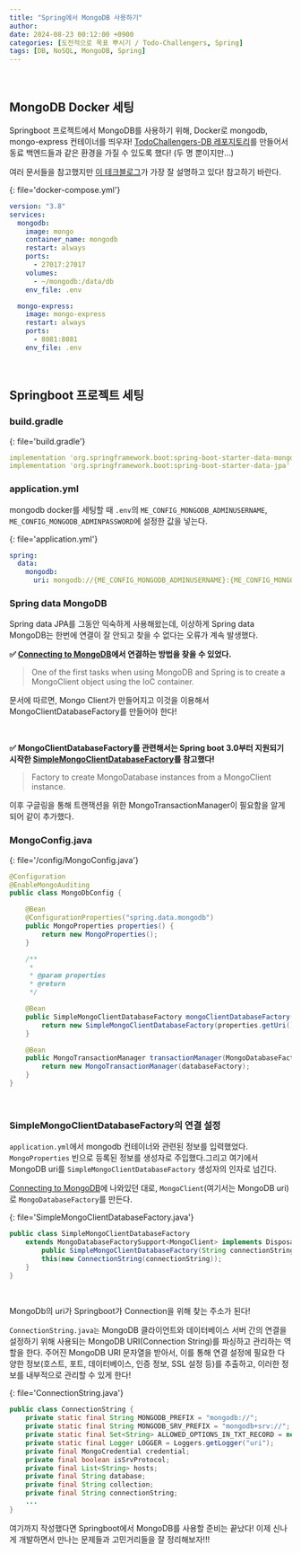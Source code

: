 ```yaml
---
title: "Spring에서 MongoDB 사용하기"
author:
date: 2024-08-23 00:12:00 +0900
categories: [도전적으로 목표 뿌시기 / Todo-Challengers, Spring]
tags: [DB, NoSQL, MongoDB, Spring]
---
```


<br>

## **MongoDB Docker 세팅**

Springboot 프로젝트에서 MongoDB를 사용하기 위해, Docker로 mongodb, mongo-express 컨테이너를 띄우자! [TodoChallengers-DB 레포지토리](https://github.com/TodoChallengers/TodoChallengers-DB)를 만들어서 동료 백엔드들과 같은 환경을 가질 수 있도록 했다! (두 명 뿐이지만...)

여러 문서들을 참고했지만 [이 테크블로그](https://www.sktenterprise.com/bizInsight/blogDetail/dev/2652)가 가장 잘 설명하고 있다! 참고하기 바란다.

{: file='docker-compose.yml'}

```yaml
version: "3.8"
services:
  mongodb:
    image: mongo
    container_name: mongodb
    restart: always
    ports:
      - 27017:27017
    volumes:
      - ~/mongodb:/data/db
    env_file: .env

  mongo-express:
    image: mongo-express
    restart: always
    ports:
      - 8081:8081
    env_file: .env
```

<br>

## **Springboot 프로젝트 세팅**

### **build.gradle**

{: file='build.gradle'}

```yaml
implementation 'org.springframework.boot:spring-boot-starter-data-mongodb'
implementation 'org.springframework.boot:spring-boot-starter-data-jpa'
```

### **application.yml**

mongodb docker를 세팅할 때 `.env`의 `ME_CONFIG_MONGODB_ADMINUSERNAME`, `ME_CONFIG_MONGODB_ADMINPASSWORD`에 설정한 값을 넣는다.

{: file='application.yml'}

```yaml
spring:
  data:
    mongodb:
      uri: mongodb://{ME_CONFIG_MONGODB_ADMINUSERNAME}:{ME_CONFIG_MONGODB_ADMINPASSWORD}@localhost:27017/todochallengers?authSource=admin
```

### **Spring data MongoDB**

Spring data JPA를 그동안 익숙하게 사용해왔는데, 이상하게 Spring data MongoDB는 한번에 연결이 잘 안되고 찾을 수 없다는 오류가 계속 발생했다.

**✅ [Connecting to MongoDB](https://docs.spring.io/spring-data/mongodb/reference/mongodb/configuration.html)에서 연결하는 방법을 찾을 수 있었다.**

> One of the first tasks when using MongoDB and Spring is to create a MongoClient object using the IoC container.

문서에 따르면, Mongo Client가 만들어지고 이것을 이용해서 MongoClientDatabaseFactory를 만들어야 한다!

<br>

**✅ MongoClientDatabaseFactory를 관련해서는 Spring boot 3.0부터 지원되기 시작한 [SimpleMongoClientDatabaseFactory](https://docs.spring.io/spring-data/mongodb/docs/current/api/org/springframework/data/mongodb/core/SimpleMongoClientDatabaseFactory.html)를 참고했다!**

> Factory to create MongoDatabase instances from a MongoClient instance.

이후 구글링을 통해 트랜잭션을 위한 MongoTransactionManager이 필요함을 알게 되어 같이 추가했다.

### **MongoConfig.java**

{: file='/config/MongoConfig.java'}

```java
@Configuration
@EnableMongoAuditing
public class MongoDbConfig {

    @Bean
    @ConfigurationProperties("spring.data.mongodb")
    public MongoProperties properties() {
        return new MongoProperties();
    }

    /**
     *
     * @param properties
     * @return
     */

    @Bean
    public SimpleMongoClientDatabaseFactory mongoClientDatabaseFactory(MongoProperties properties) {
        return new SimpleMongoClientDatabaseFactory(properties.getUri());
    }

    @Bean
    public MongoTransactionManager transactionManager(MongoDatabaseFactory databaseFactory) {
        return new MongoTransactionManager(databaseFactory);
    }
}
```

<br>

### **SimpleMongoClientDatabaseFactory의 연결 설정**

`application.yml`에서 mongodb 컨테이너와 관련된 정보를 입력했었다. `MongoProperties` 빈으로 등록된 정보를 생성자로 주입했다.그리고 여기에서 MongoDB uri를 `SimpleMongoClientDatabaseFactory` 생성자의 인자로 넘긴다.

[Connecting to MongoDB](https://docs.spring.io/spring-data/mongodb/reference/mongodb/configuration.html)에 나와있던 대로, `MongoClient`(여기서는 MongoDB uri)로 `MongoDatabaseFactory`를 만든다.

{: file='SimpleMongoClientDatabaseFactory.java'}

```java
public class SimpleMongoClientDatabaseFactory
    extends MongoDatabaseFactorySupport<MongoClient> implements DisposableBean {
        public SimpleMongoClientDatabaseFactory(String connectionString) {
        this(new ConnectionString(connectionString));
    }
}
```

<br>

MongoDb의 uri가 Springboot가 Connection을 위해 찾는 주소가 된다!

`ConnectionString.java는` MongoDB 클라이언트와 데이터베이스 서버 간의 연결을 설정하기 위해 사용되는 MongoDB URI(Connection String)를 파싱하고 관리하는 역할을 한다. 주어진 MongoDB URI 문자열을 받아서, 이를 통해 연결 설정에 필요한 다양한 정보(호스트, 포트, 데이터베이스, 인증 정보, SSL 설정 등)를 추출하고, 이러한 정보를 내부적으로 관리할 수 있게 한다!

{: file='ConnectionString.java'}

```java
public class ConnectionString {
    private static final String MONGODB_PREFIX = "mongodb://";
    private static final String MONGODB_SRV_PREFIX = "mongodb+srv://";
    private static final Set<String> ALLOWED_OPTIONS_IN_TXT_RECORD = new HashSet(Arrays.asList("authsource", "replicaset", "loadbalanced"));
    private static final Logger LOGGER = Loggers.getLogger("uri");
    private final MongoCredential credential;
    private final boolean isSrvProtocol;
    private final List<String> hosts;
    private final String database;
    private final String collection;
    private final String connectionString;
    ...
}
```

여기까지 작성했다면 Springboot에서 MongoDB를 사용할 준비는 끝났다! 이제 신나게 개발하면서 만나는 문제들과 고민거리들을 잘 정리해보자!!!

<br>
<br>

<script src="https://utteranc.es/client.js"
        repo="RumosZin/rumoszin.github.io"
        issue-term="pathname"
        theme="github-light"
        crossorigin="anonymous"
        async>
</script>
